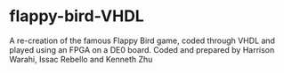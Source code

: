 # flappy-bird-VHDL
A re-creation of the famous Flappy Bird game, coded through VHDL and played using an FPGA on a DE0 board. 
Coded and prepared by Harrison Warahi, Issac Rebello and Kenneth Zhu
